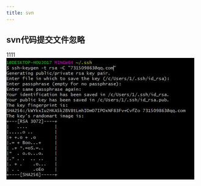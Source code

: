 ```yaml
---
title: svn
---
```


## svn代码提交文件忽略
1111
<img :src="$withBase('/phto/git/svn忽略.png')">
![](https://github.com/mydb123/gitBook/blob/master/photo/git/生成密钥.jpg "生成密钥.jpg")
